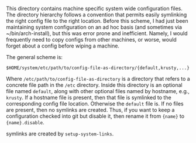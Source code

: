 This directory contains machine specific system wide configuration files. The
directory hierarchy follows a convention that permits easily symlinking the
right config file to the right location. Before this scheme, I had just been
maintaining system configuration on an ad hoc basis (and sometimes via
~/bin/arch-install), but this was error prone and inefficient. Namely, I would
frequently need to copy configs from other machines, or worse, would forget
about a config before wiping a machine.

The general scheme is:

```
$HOME/system/etc/path/to/config-file-as-directory/{default,krusty,...}
```

Where `/etc/path/to/config-file-as-directory` is a directory that refers
to a concrete file path in the `/etc` directory. Inside this directory is
an optional file named `default`, along with other optional files named by
hostname, e.g., `krusty`. If a hostname file is present, then that file is
symlinked to the corresponding config file location. Otherwise the `default`
file is. If no files are present, then no symlinks are created. Thus, if you
want to keep a configuration checked into git but disable it, then rename it
from `{name}` to `{name}.disable`.

symlinks are created by `setup-system-links`.
